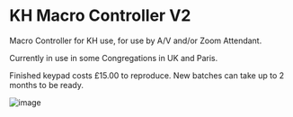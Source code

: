 # KH Macro Controller V2
Macro Controller for KH use, for use by A/V and/or Zoom Attendant.

Currently in use in some Congregations in UK and Paris.

Finished keypad costs £15.00 to reproduce. New batches can take up to 2 months to be ready.

![image](https://user-images.githubusercontent.com/86476845/169487186-0efa0596-b185-4355-a98a-2eb562a7e9cb.png)
